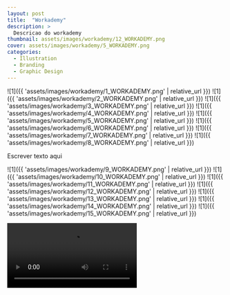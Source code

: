 ```yaml
---
layout: post
title:  "Workademy"
description: >
  Descricao do workademy
thumbnail: assets/images/workademy/12_WORKADEMY.png
cover: assets/images/workademy/5_WORKADEMY.png
categories:
  - Illustration
  - Branding
  - Graphic Design
---
```


![1]({{ 'assets/images/workademy/1_WORKADEMY.png' | relative_url }})
![1]({{ 'assets/images/workademy/2_WORKADEMY.png' | relative_url }})
![1]({{ 'assets/images/workademy/3_WORKADEMY.png' | relative_url }})
![1]({{ 'assets/images/workademy/4_WORKADEMY.png' | relative_url }})
![1]({{ 'assets/images/workademy/5_WORKADEMY.png' | relative_url }})
![1]({{ 'assets/images/workademy/6_WORKADEMY.png' | relative_url }})
![1]({{ 'assets/images/workademy/7_WORKADEMY.png' | relative_url }})
![1]({{ 'assets/images/workademy/8_WORKADEMY.png' | relative_url }})

Escrever texto aqui

![1]({{ 'assets/images/workademy/9_WORKADEMY.png' | relative_url }})
![1]({{ 'assets/images/workademy/10_WORKADEMY.png' | relative_url }})
![1]({{ 'assets/images/workademy/11_WORKADEMY.png' | relative_url }})
![1]({{ 'assets/images/workademy/12_WORKADEMY.png' | relative_url }})
![1]({{ 'assets/images/workademy/13_WORKADEMY.png' | relative_url }})
![1]({{ 'assets/images/workademy/14_WORKADEMY.png' | relative_url }})
![1]({{ 'assets/images/workademy/15_WORKADEMY.png' | relative_url }})

<video src="{{'assets/images/workademy/LOGOTIPO_WORKADEMY_AE.mp4' | relative_url }}"></video>




